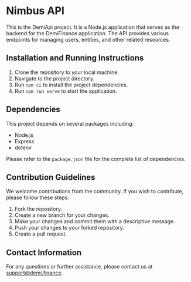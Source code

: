
# Nimbus API


This is the DemiApi project. It is a Node.js application that serves as the backend for the DemiFinance application. The API provides various endpoints for managing users, entities, and other related resources.

## Installation and Running Instructions

1. Clone the repository to your local machine.
2. Navigate to the project directory.
3. Run `npm ci` to install the project dependencies.
4. Run `npm run serve` to start the application.

## Dependencies

This project depends on several packages including:

- Node.js
- Express
- dotenv

Please refer to the `package.json` file for the complete list of dependencies.

## Contribution Guidelines

We welcome contributions from the community. If you wish to contribute, please follow these steps:

1. Fork the repository.
2. Create a new branch for your changes.
3. Make your changes and commit them with a descriptive message.
4. Push your changes to your forked repository.
5. Create a pull request.

## Contact Information

For any questions or further assistance, please contact us at support@demi.finance.
